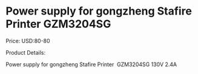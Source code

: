 # Power supply for gongzheng Stafire Printer  GZM3204SG

Price: USD:80-80

Product Details:

Power supply for gongzheng Stafire Printer  GZM3204SG
130V 2.4A